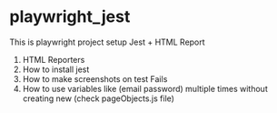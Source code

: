 # playwright_jest

This is playwright project setup Jest + HTML Report


1. HTML Reporters 
2. How to install jest 
3. How to make screenshots on test Fails 
4. How to use variables like (email password) multiple times without creating new (check pageObjects.js file)
